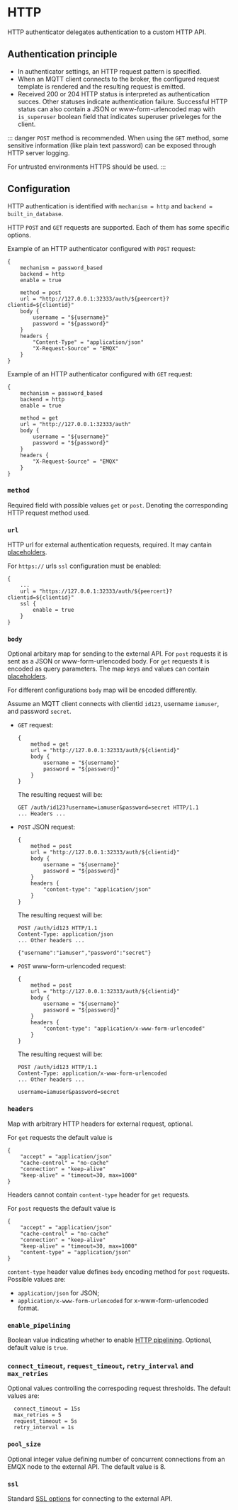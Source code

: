 # HTTP

HTTP authenticator delegates authentication to a custom HTTP API.

## Authentication principle

* In authenticator settings, an HTTP request pattern is specified.
* When an MQTT client connects to the broker, the configured request template is rendered and the resulting request is emitted.
* Received 200 or 204 HTTP status is interpreted as authentication succes. Other statuses indicate authentication failure.
Successful HTTP status can also contain a JSON or www-form-urlencoded map with `is_superuser` boolean field
that indicates superuser priveleges for the client.

::: danger
`POST` method is recommended. When using the `GET` method, some sensitive information (like plain text password) can be exposed through HTTP server logging.

For untrusted environments HTTPS should be used.
:::

## Configuration

HTTP authentication is identified with `mechanism = http` and `backend = built_in_database`.

HTTP `POST` and `GET` requests are supported. Each of them has some specific options.

Example of an HTTP authenticator configured with `POST` request:

```hocon
{
    mechanism = password_based
    backend = http
    enable = true

    method = post
    url = "http://127.0.0.1:32333/auth/${peercert}?clientid=${clientid}"
    body {
        username = "${username}"
        password = "${password}"
    }
    headers {
        "Content-Type" = "application/json"
        "X-Request-Source" = "EMQX"
    }
}
```

Example of an HTTP authenticator configured with `GET` request:

```hocon
{
    mechanism = password_based
    backend = http
    enable = true

    method = get
    url = "http://127.0.0.1:32333/auth"
    body {
        username = "${username}"
        password = "${password}"
    }
    headers {
        "X-Request-Source" = "EMQX"
    }
}
```

### `method`

Required field with possible values `get` or `post`. Denoting the corresponding HTTP request method used.

### `url`

HTTP url for external authentication requests, required. It may cantain [placeholders](./authn.md#authentication-placeholders).

For `https://` urls `ssl` configuration must be enabled:

```hocon
{
    ...
    url = "https://127.0.0.1:32333/auth/${peercert}?clientid=${clientid}"
    ssl {
        enable = true
    }
}

```

### `body`

Optional arbitary map for sending to the external API. For `post` requests it is sent as a JSON or www-form-urlencoded
body. For `get` requests it is encoded as query parameters. The map keys and values can contain [placeholders](./authn.md#authentication-placeholders).

For different configurations `body` map will be encoded differently.

Assume an MQTT client connects with clientid `id123`, username `iamuser`, and password `secret`.

* `GET` request:
    ```hocon
    {
        method = get
        url = "http://127.0.0.1:32333/auth/${clientid}"
        body {
            username = "${username}"
            password = "${password}"
        }
    }
    ```
    The resulting request will be:
    ```
    GET /auth/id123?username=iamuser&password=secret HTTP/1.1
    ... Headers ...
    ```
* `POST` JSON request:
    ```hocon
    {
        method = post
        url = "http://127.0.0.1:32333/auth/${clientid}"
        body {
            username = "${username}"
            password = "${password}"
        }
        headers {
            "content-type": "application/json"
        }
    }
    ```
    The resulting request will be:
    ```
    POST /auth/id123 HTTP/1.1
    Content-Type: application/json
    ... Other headers ...

    {"username":"iamuser","password":"secret"}
    ```
* `POST` www-form-urlencoded request:
    ```hocon
    {
        method = post
        url = "http://127.0.0.1:32333/auth/${clientid}"
        body {
            username = "${username}"
            password = "${password}"
        }
        headers {
            "content-type": "application/x-www-form-urlencoded"
        }
    }
    ```
    The resulting request will be:
    ```
    POST /auth/id123 HTTP/1.1
    Content-Type: application/x-www-form-urlencoded
    ... Other headers ...

    username=iamuser&password=secret
    ```

### `headers`

Map with arbitrary HTTP headers for external request, optional.

For `get` requests the default value is
```hocon
{
    "accept" = "application/json"
    "cache-control" = "no-cache"
    "connection" = "keep-alive"
    "keep-alive" = "timeout=30, max=1000"
}
```
Headers cannot contain `content-type` header for `get` requests.

For `post` requests the default value is
```hocon
{
    "accept" = "application/json"
    "cache-control" = "no-cache"
    "connection" = "keep-alive"
    "keep-alive" = "timeout=30, max=1000"
    "content-type" = "application/json"
}
```

`content-type` header value defines `body` encoding method for `post` requests. Possible values are:
* `application/json` for JSON;
* `application/x-www-form-urlencoded` for x-www-form-urlencoded format.

### `enable_pipelining`

Boolean value indicating whether to enable [HTTP pipelining](https://wikipedia.org/wiki/HTTP_pipelining).
Optional, default value is `true`.

### `connect_timeout`, `request_timeout`, `retry_interval` and `max_retries`

Optional values controlling the correspoding request thresholds. The default values are:

```hocon
  connect_timeout = 15s
  max_retries = 5
  request_timeout = 5s
  retry_interval = 1s
```

### `pool_size`

Optional integer value defining number of concurrent connections from an EMQX node to the external API.
The default value is 8.

### `ssl`

Standard [SSL options](./ssl.md) for connecting to the external API.

